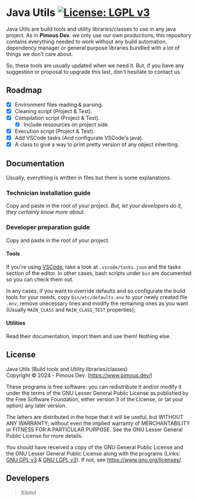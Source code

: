 # Java Utils [![License: LGPL v3](https://img.shields.io/badge/License-LGPL_v3-orange.svg)](COPYING.LESSER)
Java Utils are build tools and utility libraries/classes to use in any java
project. As in **Pimous Dev.** we only use our own productions, this repository
contains everything needed to work without any build automation, dependency
manager or general purpose libraries bundled with a lot of things we don't care
about.

So, these tools are usually updated when we need it. But, if you have any
suggestion or proposal to upgrade this last, don't hesitate to contact us.

## Roadmap
- [x] Environment files reading & parsing.
- [x] Cleaning script (Project & Test).
- [x] Compilation script (Project & Test).
  - [x] Include ressources on project side.
- [x] Execution script (Project & Test).
- [x] Add VSCode tasks (And configurate VSCode's java).
- [x] A class to give a way to print pretty version of any object inheriting.

## Documentation
Usually, everything is written in files but there is some explanations.

### Technician installation guide
Copy and paste in the root of your project. _But, let your developers do it,
they certainly know more about._

### Developer preparation guide
Copy and paste in the root of your project.

#### Tools
If you're using [VSCode](https://code.visualstudio.com/), take a look at
`.vscode/tasks.json` and the tasks section of the editor. In other cases, bash
scripts under `bin` are documented so you can check them out.

In any cases, if you want to override defaults and so configurate the build
tools for your needs, copy `bin/etc/defaults.env` to your newly created file
`.env`, remove unecessary lines and modify the remaining ones as you want
(Usually `MAIN_CLASS` and `MAIN_CLASS_TEST` properties);

#### Utilities
Read their documentation, import them and use them! Nothing else.

## License
Java Utils (Build tools and Utility libraries/classes)  
Copyright &copy; 2024 - Pimous Dev. (https://www.pimous.dev/)

These programs is free software: you can redistribute it and/or modify it under
the terms of the GNU Lesser General Public License as published by the Free
Software Foundation, either version 3 of the License, or (at your option) any
later version.

The latters are distributed in the hope that it will be useful, but WITHOUT ANY
WARRANTY; without even the implied warranty of MERCHANTABILITY or FITNESS FOR A
PARTICULAR PURPOSE. See the GNU Lesser General Public License for more details.

You should have received a copy of the GNU General Public License and the GNU
Lesser General Public License along with the programs (Links:
[GNU GPL v3](COPYING) & [GNU LGPL v3](COPYING.LESSER)). If not, see
https://www.gnu.org/licenses/.

## Developers
> Xibitol